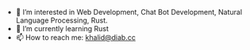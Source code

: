 - 👀 I’m interested in Web Development, Chat Bot Development, Natural Language Processing, Rust.
- 🌱 I’m currently learning Rust
- 📫 How to reach me: khalid@diab.cc
